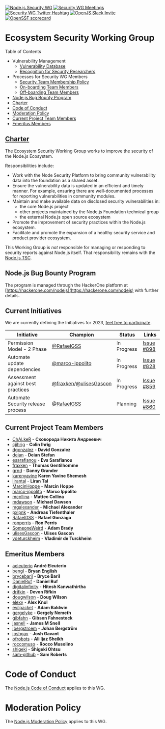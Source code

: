 [![Node.js Security WG](https://img.shields.io/badge/Node.js-Security%20WG-green.svg)]()
[![Security WG Meetings](https://img.shields.io/badge/YouTube-Security%20WG%20Meetings-red.svg)](  https://www.youtube.com/channel/UCQPYJluYC_sn_Qz_XE-YbTQ/search?query=Security+WG+meeting)
[![Security WG Twitter Hashtag](https://img.shields.io/badge/Twitter-%23SecurityWG-blue.svg)](https://twitter.com/search?q=SecurityWG)
[![OpenJS Slack Invite](https://img.shields.io/badge/join%20slack%20on-nodejs--security--wg-green.svg)](https://slack-invite.openjsf.org/)
[![OpenSSF scorecard](https://api.securityscorecards.dev/projects/github.com/nodejs/security-wg/badge)](https://api.securityscorecards.dev/projects/github.com/nodejs/security-wg)
# Ecosystem Security Working Group

Table of Contents

- Vulnerability Management
  * [Vulnerability Database](./processes/vuln_db.md)
  * [Recognition for Security Researchers](./processes/recognition.md)
- Processes for Security WG Members
  * [Security Team Membership Policy](./processes/security_team_membership_policy.md)
  * [On-boarding Team Members](./processes/wg_onboarding.md)
  * [Off-boarding Team Members](./processes/wg_offboarding.md)
- [Node.js Bug Bounty Program](#nodejs-bug-bounty-program)
- [Charter](#charter)
- [Code of Conduct](#code-of-conduct)
- [Moderation Policy](#moderation-policy)
- [Current Project Team Members](#current-project-team-members)
- [Emeritus Members](#emeritus-members)


## [Charter](https://github.com/nodejs/TSC/blob/master/WORKING_GROUPS.md#security)

The Ecosystem Security Working Group works to improve the security of the Node.js Ecosystem.

Responsibilities include:
* Work with the Node Security Platform to bring community vulnerability data into
  the foundation as a shared asset.
* Ensure the vulnerability data is updated in an efficient and timely manner. For example, ensuring there
  are well-documented processes for reporting vulnerabilities in community
  modules.
* Maintain and make available data on disclosed security vulnerabilities in:
  * the core Node.js project
  * other projects maintained by the Node.js Foundation technical group
  * the external Node.js open source ecosystem
* Promote the improvement of security practices within the Node.js ecosystem.
* Facilitate and promote the expansion of a healthy security service and product
  provider ecosystem.

This Working Group is _not_ responsible for managing or responding to
security reports against Node.js itself. That responsibility remains with
the [Node.js TSC][].

## Node.js Bug Bounty Program

The program is managed through the HackerOne platform at [https://hackerone.com/nodejs](https://hackerone.com/nodejs) with further details.

## Current Initiatives

We are currently defining the Initiatives for 2023, [feel free to participate](https://github.com/nodejs/security-wg/issues/846).

| Initiative           | Champion                                         | Status                                   | Links
|----------------------|--------------------------------------------------|------------------------------------------|-------------------------------------------------
| Permission Model - 2 Phase | [@RafaelGSS](https://github.com/RafaelGSS) |  In Progress | [Issue #898](https://github.com/nodejs/security-wg/issues/898)
| Automate update dependencies | [@marco-ippolito](https://github.com/marco-ippolito) | In Progress | [Issue #828](https://github.com/nodejs/security-wg/issues/828)
| Assessment against best practices | [@fraxken](https://github.com/fraxken)/[@ulisesGascon](https://github.com/ulisesgascon) | In Progress | [Issue #859](https://github.com/nodejs/security-wg/issues/859)
| Automate Security release process | [@RafaelGSS](https://github.com/RafaelGSS) | Planning | [Issue #860](https://github.com/nodejs/security-wg/issues/860)

## Current Project Team Members

* [ChALkeR](https://github.com/ChALkeR) - **Сковорода Никита Андреевич**
* [cjihrig](https://github.com/cjihrig) - **Colin Ihrig**
* [dgonzalez](https://github.com/dgonzalez) - **David Gonzalez**
* [deian](https://github.com/deian) - **Deian Stefan**
* [esarafianou](https://github.com/esarafianou) - **Eva Sarafianou**
* [fraxken](https://github.com/fraxken) - **Thomas Gentilhomme**
* [grnd](https://github.com/grnd) - **Danny Grander**
* [karenyavine](https://github.com/karenyavine) **Karen Yavine Shemesh**
* [lirantal](https://github.com/lirantal) - **Liran Tal**
* [MarcinHoppe](https://github.com/MarcinHoppe) - **Marcin Hoppe**
* [marco-ippolito](https://github.com/marco-ippolito) - **Marco Ippolito**
* [mcollina](https://github.com/mcollina) - **Matteo Collina**
* [mdawson](https://github.com/mdawson) - **Michael Dawson**
* [mgalexander](https://github.com/mgalexander) - **Michael Alexander**
* [pxlpnk](https://github.com/pxlpnk) - **Andreas Tiefenthaler**
* [RafaelGSS](https://github.com/RafaelGSS) - **Rafael Gonzaga**
* [ronperris](https://github.com/ronperris) - **Ron Perris**
* [SomeoneWeird](https://github.com/SomeoneWeird) - **Adam Brady**
* [ulisesGascon](https://github.com/ulisesGascon) - **Ulises Gascon**
* [vdeturckheim](https://github.com/vdeturckheim) - **Vladimir de Turckheim**

## Emeritus Members

* [aeleuterio](https://github.com/aeleuterio) **André Eleuterio**
* [bengl](https://github.com/bengl) - **Bryan English**
* [brycebaril](https://github.com/brycebaril) - **Bryce Baril**
* [DanielRuf](https://github.com/DanielRuf) - **Daniel Ruf**
* [digitalinfinity](https://github.com/digitalinfinity) - **Hitesh Kanwathirtha**
* [drifkin](https://github.com/drifkin) - **Devon Rifkin**
* [dougwilson](https://github.com/dougwilson) - **Doug Wilson**
* [elexy](https://github.com/Elexy) - **Alex Knol**
* [evilpacket](https://github.com/evilpacket) - **Adam Baldwin**
* [gergelyke](https://github.com/gergelyke) - **Gergely Nemeth**
* [gibfahn](https://github.com/gibfahn) - **Gibson Fahnestock**
* [jasnell](https://github.com/jasnell) - **James M Snell**
* [jbergstroem](https://github.com/jbergstroem) - **Johan Bergström**
* [joshgav](https://github.com/joshgav) - **Josh Gavant**
* [ofrobots](https://github.com/ofrobots) - **Ali Ijaz Sheikh**
* [roccomuso](https://github.com/roccomuso) - **Rocco Musolino**
* [shigeki](https://github.com/shigeki) - **Shigeki Ohtsu**
* [sam-github](https://github.com/sam-github) - **Sam Roberts**

# Code of Conduct

The [Node.js Code of Conduct](https://github.com/nodejs/admin/blob/master/CODE_OF_CONDUCT.md) applies to this WG.

# Moderation Policy

The [Node.js Moderation Policy](https://github.com/nodejs/admin/blob/master/Moderation-Policy.md) applies to this WG.

[Node.js TSC]: https://github.com/nodejs/TSC
